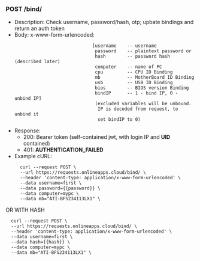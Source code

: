 ### POST /bind/ 
* Description: Check username, password/hash, otp; upbate bindings and return an auth token
* Body: x-www-form-urlencoded: 
  ```
                               [username    -- username
                                password    -- plaintext password or
                                hash        -- password hash (described later)
                                computer    -- name of PC
                                cpu         -- CPU ID Binding
                                mb          -- MotherBoard ID Binding
                                usb         -- USB ID Binding
                                bios        -- BIOS version Binding
                                bindIP      -- 1 - bind IP, 0 - unbind IP]
                                (excluded variables will be unbound.
                                 IP is decoded from request, to unbind it 
                                 set bindIP to 0)

* Response:
    * 200: Bearer token (self-contained jwt, with login IP and **UID** contained)
    * 401: **AUTHENTICATION_FAILED**
* Example cURL:
  ```
    curl --request POST \
    --url https://requests.onlineapps.cloud/bind/ \
    --header 'content-type: application/x-www-form-urlencoded' \
    --data username=first \
    --data password={{password}} \
    --data computer=mypc \
    --data mb="ATI-BFS234113LX1" \
  ```
OR WITH HASH
  ```  
    curl --request POST \
    --url https://requests.onlineapps.cloud/bind/ \
    --header 'content-type: application/x-www-form-urlencoded' \
    --data username=first \
    --data hash={{hash}} \
    --data computer=mypc \
    --data mb="ATI-BFS234113LX1" \

